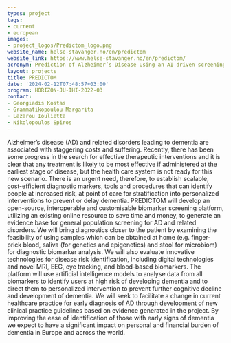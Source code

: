```yaml
---
types: project
tags:
- current
- european
images:
- project_logos/Predictom_logo.png
website_name: helse-stavanger.no/en/predictom
website_link: https://www.helse-stavanger.no/en/predictom/  
acronym: Prediction of Alzheimer’s Disease Using an AI driven screening platform
layout: projects
title: PREDICTOM 
date: '2024-02-12T07:48:57+03:00'
program: HORIZON-JU-IHI-2022-03      
contact:
- Georgiadis Kostas
- Grammatikopoulou Margarita
- Lazarou Ioulietta
- Nikolopoulos Spiros
---
```

<p>
Alzheimer’s disease (AD) and related disorders leading to dementia are associated with staggering costs and suffering. Recently, there has been some progress in the search for effective therapeutic interventions and it is clear that any treatment is likely to be most effective if administered at the earliest stage of disease, but the health care system is not ready for this new scenario. There is an urgent need, therefore, to establish scalable, cost-efficient diagnostic markers, tools and procedures that can identify people at increased risk, at point of care for stratification into personalized interventions to prevent or delay dementia. PREDICTOM will develop an open-source, interoperable and customisable biomarker screening platform, utilizing an existing online resource to save time and money, to generate an evidence base for general population screening for AD and related disorders. We will bring diagnostics closer to the patient by examining the feasibility of using samples which can be obtained at home (e.g. finger-prick blood, saliva (for genetics and epigenetics) and stool for microbiom) for diagnostic biomarker analysis. We will also evaluate innovative technologies for disease risk identification, including digital technologies and novel MRI, EEG, eye tracking, and blood-based biomarkers. The platform will use artificial intelligence models to analyse data from all biomarkers to identify users at high risk of developing dementia and to direct them to personalized intervention to prevent further cognitive decline and development of dementia. We will seek to facilitate a change in current healthcare practice for early diagnosis of AD through development of new clinical practice guidelines based on evidence generated in the project. By improving the ease of identification of those with early signs of dementia we expect to have a significant impact on personal and financial burden of dementia in Europe and across the world.
</p>